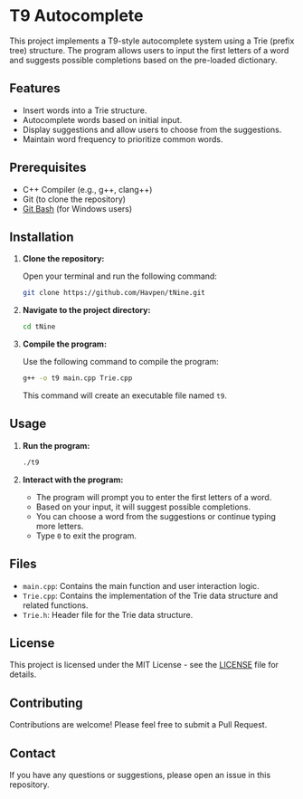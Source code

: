 # T9 Autocomplete

This project implements a T9-style autocomplete system using a Trie (prefix tree) structure. The program allows users to input the first letters of a word and suggests possible completions based on the pre-loaded dictionary.

## Features

- Insert words into a Trie structure.
- Autocomplete words based on initial input.
- Display suggestions and allow users to choose from the suggestions.
- Maintain word frequency to prioritize common words.

## Prerequisites

- C++ Compiler (e.g., g++, clang++)
- Git (to clone the repository)
- [Git Bash](https://gitforwindows.org/) (for Windows users)

## Installation

1. **Clone the repository:**

    Open your terminal and run the following command:

    ```bash
    git clone https://github.com/Havpen/tNine.git
    ```

2. **Navigate to the project directory:**

    ```bash
    cd tNine
    ```

3. **Compile the program:**

    Use the following command to compile the program:

    ```bash
    g++ -o t9 main.cpp Trie.cpp
    ```

    This command will create an executable file named `t9`.

## Usage

1. **Run the program:**

    ```bash
    ./t9
    ```

2. **Interact with the program:**

    - The program will prompt you to enter the first letters of a word.
    - Based on your input, it will suggest possible completions.
    - You can choose a word from the suggestions or continue typing more letters.
    - Type `0` to exit the program.

## Files

- `main.cpp`: Contains the main function and user interaction logic.
- `Trie.cpp`: Contains the implementation of the Trie data structure and related functions.
- `Trie.h`: Header file for the Trie data structure.

## License

This project is licensed under the MIT License - see the [LICENSE](LICENSE) file for details.

## Contributing

Contributions are welcome! Please feel free to submit a Pull Request.

## Contact

If you have any questions or suggestions, please open an issue in this repository.
